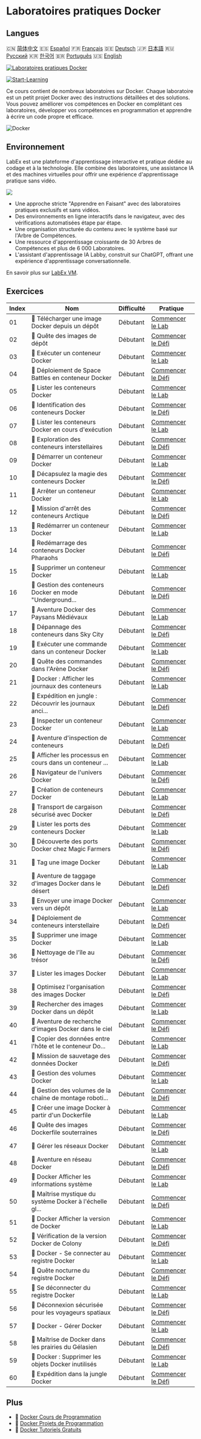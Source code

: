 # Laboratoires pratiques Docker

## Langues

🇨🇳 [简体中文](README_zh.md) 🇪🇸 [Español](README_es.md) 🇫🇷 [Français](README_fr.md) 🇩🇪 [Deutsch](README_de.md) 🇯🇵 [日本語](README_ja.md) 🇷🇺 [Русский](README_ru.md) 🇰🇷 [한국어](README_ko.md) 🇧🇷 [Português](README_pt.md) 🇺🇸 [English](README.md) 

[![Laboratoires pratiques Docker](https://cover-creator.labex.io/docker-practice-labs.png?lang=fr)](https://labex.io/fr/courses/docker-practice-labs)

[![Start-Learning](https://img.shields.io/badge/Start-Learning-whitesmoke?style=for-the-badge)](https://labex.io/fr/courses/docker-practice-labs)

Ce cours contient de nombreux laboratoires sur Docker. Chaque laboratoire est un petit projet Docker avec des instructions détaillées et des solutions. Vous pouvez améliorer vos compétences en Docker en complétant ces laboratoires, développer vos compétences en programmation et apprendre à écrire un code propre et efficace.

![Docker](https://img.shields.io/badge/Docker-whitesmoke?style=for-the-badge&logo=docker)


## Environnement

LabEx est une plateforme d'apprentissage interactive et pratique dédiée au codage et à la technologie. Elle combine des laboratoires, une assistance IA et des machines virtuelles pour offrir une expérience d'apprentissage pratique sans vidéo.

![](https://tutorial-screenshot.getvm.io/images/vm-1725247253.png)

- Une approche stricte "Apprendre en Faisant" avec des laboratoires pratiques exclusifs et sans vidéos.
- Des environnements en ligne interactifs dans le navigateur, avec des vérifications automatisées étape par étape.
- Une organisation structurée du contenu avec le système basé sur l'Arbre de Compétences.
- Une ressource d'apprentissage croissante de 30 Arbres de Compétences et plus de 6 000 Laboratoires.
- L'assistant d'apprentissage IA Labby, construit sur ChatGPT, offrant une expérience d'apprentissage conversationnelle.

En savoir plus sur [LabEx VM](https://support.labex.io/using-labex/virtual-machine).

## Exercices

|   Index | Nom                                                      | Difficulté   | Pratique                                                                                                                                 |
|---------|----------------------------------------------------------|--------------|------------------------------------------------------------------------------------------------------------------------------------------|
|      01 | 📖 Télécharger une image Docker depuis un dépôt          | Débutant     | <a target='_blank' href='https://labex.io/fr/tutorials/docker-docker-pull-image-from-repository-271485'>Commencer le Lab</a>             |
|      02 | 🎯 Quête des images de dépôt                             | Débutant     | <a target='_blank' href='https://labex.io/fr/labs/docker-repository-image-quest-271484'>Commencer le Défi</a>                            |
|      03 | 📖 Exécuter un conteneur Docker                          | Débutant     | <a target='_blank' href='https://labex.io/fr/tutorials/docker-docker-run-a-container-271495'>Commencer le Lab</a>                        |
|      04 | 🎯 Déploiement de Space Battles en conteneur Docker      | Débutant     | <a target='_blank' href='https://labex.io/fr/labs/docker-dockerized-space-battles-deployment-271494'>Commencer le Défi</a>               |
|      05 | 📖 Lister les conteneurs Docker                          | Débutant     | <a target='_blank' href='https://labex.io/fr/tutorials/docker-docker-list-containers-271475'>Commencer le Lab</a>                        |
|      06 | 🎯 Identification des conteneurs Docker                  | Débutant     | <a target='_blank' href='https://labex.io/fr/tutorials/docker-docker-container-identification-271474'>Commencer le Défi</a>              |
|      07 | 📖 Lister les conteneurs Docker en cours d'exécution     | Débutant     | <a target='_blank' href='https://labex.io/fr/tutorials/docker-docker-list-running-containers-271483'>Commencer le Lab</a>                |
|      08 | 🎯 Exploration des conteneurs interstellaires            | Débutant     | <a target='_blank' href='https://labex.io/fr/labs/docker-interstellar-container-exploration-271482'>Commencer le Défi</a>                |
|      09 | 📖 Démarrer un conteneur Docker                          | Débutant     | <a target='_blank' href='https://labex.io/fr/tutorials/docker-docker-start-container-271499'>Commencer le Lab</a>                        |
|      10 | 🎯 Décapsulez la magie des conteneurs Docker             | Débutant     | <a target='_blank' href='https://labex.io/fr/labs/docker-docker-container-magic-unleashed-271498'>Commencer le Défi</a>                  |
|      11 | 📖 Arrêter un conteneur Docker                           | Débutant     | <a target='_blank' href='https://labex.io/fr/tutorials/docker-docker-stop-container-271501'>Commencer le Lab</a>                         |
|      12 | 🎯 Mission d'arrêt des conteneurs Arctique               | Débutant     | <a target='_blank' href='https://labex.io/fr/labs/docker-arctic-container-shutdown-mission-271500'>Commencer le Défi</a>                 |
|      13 | 📖 Redémarrer un conteneur Docker                        | Débutant     | <a target='_blank' href='https://labex.io/fr/tutorials/docker-docker-restart-container-271489'>Commencer le Lab</a>                      |
|      14 | 🎯 Redémarrage des conteneurs Docker Pharaohs            | Débutant     | <a target='_blank' href='https://labex.io/fr/labs/docker-pharaohs-docker-container-restart-271488'>Commencer le Défi</a>                 |
|      15 | 📖 Supprimer un conteneur Docker                         | Débutant     | <a target='_blank' href='https://labex.io/fr/tutorials/docker-docker-remove-container-271491'>Commencer le Lab</a>                       |
|      16 | 🎯 Gestion des conteneurs Docker en mode "Underground... | Débutant     | <a target='_blank' href='https://labex.io/fr/labs/docker-underground-docker-container-management-271490'>Commencer le Défi</a>           |
|      17 | 📖 Aventure Docker des Paysans Médiévaux                 | Débutant     | <a target='_blank' href='https://labex.io/fr/tutorials/docker-medieval-farmers-docker-adventure-271453'>Commencer le Lab</a>             |
|      18 | 🎯 Dépannage des conteneurs dans Sky City                | Débutant     | <a target='_blank' href='https://labex.io/fr/labs/docker-sky-city-container-troubleshoot-271452'>Commencer le Défi</a>                   |
|      19 | 📖 Exécuter une commande dans un conteneur Docker        | Débutant     | <a target='_blank' href='https://labex.io/fr/tutorials/docker-docker-execute-command-in-container-271461'>Commencer le Lab</a>           |
|      20 | 🎯 Quête des commandes dans l'Arène Docker               | Débutant     | <a target='_blank' href='https://labex.io/fr/labs/docker-docker-arena-command-quest-271460'>Commencer le Défi</a>                        |
|      21 | 📖 Docker : Afficher les journaux des conteneurs         | Débutant     | <a target='_blank' href='https://labex.io/fr/tutorials/docker-docker-view-container-logs-271473'>Commencer le Lab</a>                    |
|      22 | 🎯 Expédition en jungle : Découvrir les journaux anci... | Débutant     | <a target='_blank' href='https://labex.io/fr/tutorials/docker-jungle-expedition-uncovering-ancient-logs-271472'>Commencer le Défi</a>    |
|      23 | 📖 Inspecter un conteneur Docker                         | Débutant     | <a target='_blank' href='https://labex.io/fr/tutorials/docker-docker-inspect-container-271467'>Commencer le Lab</a>                      |
|      24 | 🎯 Aventure d'inspection de conteneurs                   | Débutant     | <a target='_blank' href='https://labex.io/fr/labs/docker-container-inspection-adventure-271466'>Commencer le Défi</a>                    |
|      25 | 📖 Afficher les processus en cours dans un conteneur ... | Débutant     | <a target='_blank' href='https://labex.io/fr/tutorials/docker-docker-display-running-processes-in-container-271507'>Commencer le Lab</a> |
|      26 | 🎯 Navigateur de l'univers Docker                        | Débutant     | <a target='_blank' href='https://labex.io/fr/labs/docker-docker-universe-navigator-271506'>Commencer le Défi</a>                         |
|      27 | 📖 Création de conteneurs Docker                         | Débutant     | <a target='_blank' href='https://labex.io/fr/tutorials/docker-docker-create-container-271459'>Commencer le Lab</a>                       |
|      28 | 🎯 Transport de cargaison sécurisé avec Docker           | Débutant     | <a target='_blank' href='https://labex.io/fr/labs/docker-secure-cargo-transport-with-docker-271458'>Commencer le Défi</a>                |
|      29 | 📖 Lister les ports des conteneurs Docker                | Débutant     | <a target='_blank' href='https://labex.io/fr/tutorials/docker-docker-list-container-ports-271479'>Commencer le Lab</a>                   |
|      30 | 🎯 Découverte des ports Docker chez Magic Farmers        | Débutant     | <a target='_blank' href='https://labex.io/fr/labs/docker-magic-farmers-docker-port-discovery-271478'>Commencer le Défi</a>               |
|      31 | 📖 Tag une image Docker                                  | Débutant     | <a target='_blank' href='https://labex.io/fr/tutorials/docker-docker-tag-an-image-271505'>Commencer le Lab</a>                           |
|      32 | 🎯 Aventure de taggage d'images Docker dans le désert    | Débutant     | <a target='_blank' href='https://labex.io/fr/labs/docker-desert-docker-image-tagging-adventure-271504'>Commencer le Défi</a>             |
|      33 | 📖 Envoyer une image Docker vers un dépôt                | Débutant     | <a target='_blank' href='https://labex.io/fr/tutorials/docker-docker-push-image-to-repository-271487'>Commencer le Lab</a>               |
|      34 | 🎯 Déploiement de conteneurs interstellaire              | Débutant     | <a target='_blank' href='https://labex.io/fr/labs/docker-interstellar-container-deployment-271486'>Commencer le Défi</a>                 |
|      35 | 📖 Supprimer une image Docker                            | Débutant     | <a target='_blank' href='https://labex.io/fr/tutorials/docker-docker-remove-image-271493'>Commencer le Lab</a>                           |
|      36 | 🎯 Nettoyage de l'île au trésor                          | Débutant     | <a target='_blank' href='https://labex.io/fr/labs/docker-treasure-island-cleanup-271492'>Commencer le Défi</a>                           |
|      37 | 📖 Lister les images Docker                              | Débutant     | <a target='_blank' href='https://labex.io/fr/tutorials/docker-docker-list-images-271463'>Commencer le Lab</a>                            |
|      38 | 🎯 Optimisez l'organisation des images Docker            | Débutant     | <a target='_blank' href='https://labex.io/fr/labs/docker-superpower-image-organization-in-docker-271462'>Commencer le Défi</a>           |
|      39 | 📖 Rechercher des images Docker dans un dépôt            | Débutant     | <a target='_blank' href='https://labex.io/fr/tutorials/docker-docker-search-images-in-repository-271497'>Commencer le Lab</a>            |
|      40 | 🎯 Aventure de recherche d'images Docker dans le ciel    | Débutant     | <a target='_blank' href='https://labex.io/fr/labs/docker-docker-image-sky-search-adventure-271496'>Commencer le Défi</a>                 |
|      41 | 📖 Copier des données entre l'hôte et le conteneur Do... | Débutant     | <a target='_blank' href='https://labex.io/fr/tutorials/docker-docker-copy-data-between-host-and-container-271457'>Commencer le Lab</a>   |
|      42 | 🎯 Mission de sauvetage des données Docker               | Débutant     | <a target='_blank' href='https://labex.io/fr/labs/docker-docker-data-rescue-mission-271456'>Commencer le Défi</a>                        |
|      43 | 📖 Gestion des volumes Docker                            | Débutant     | <a target='_blank' href='https://labex.io/fr/tutorials/docker-docker-manage-volumes-271511'>Commencer le Lab</a>                         |
|      44 | 🎯 Gestion des volumes de la chaîne de montage roboti... | Débutant     | <a target='_blank' href='https://labex.io/fr/labs/docker-robotic-assembly-line-volume-management-271510'>Commencer le Défi</a>           |
|      45 | 📖 Créer une image Docker à partir d'un Dockerfile       | Débutant     | <a target='_blank' href='https://labex.io/fr/tutorials/docker-docker-build-image-from-dockerfile-271455'>Commencer le Lab</a>            |
|      46 | 🎯 Quête des images Dockerfile souterraines              | Débutant     | <a target='_blank' href='https://labex.io/fr/labs/docker-underground-dockerfile-image-quest-271454'>Commencer le Défi</a>                |
|      47 | 📖 Gérer les réseaux Docker                              | Débutant     | <a target='_blank' href='https://labex.io/fr/tutorials/docker-docker-manage-networks-271477'>Commencer le Lab</a>                        |
|      48 | 🎯 Aventure en réseau Docker                             | Débutant     | <a target='_blank' href='https://labex.io/fr/labs/docker-docker-networking-adventure-271476'>Commencer le Défi</a>                       |
|      49 | 📖 Docker Afficher les informations système              | Débutant     | <a target='_blank' href='https://labex.io/fr/tutorials/docker-docker-display-system-wide-information-271465'>Commencer le Lab</a>        |
|      50 | 🎯 Maîtrise mystique du système Docker à l'échelle gl... | Débutant     | <a target='_blank' href='https://labex.io/fr/labs/docker-dockers-mystical-system-wide-mastery-271464'>Commencer le Défi</a>              |
|      51 | 📖 Docker Afficher la version de Docker                  | Débutant     | <a target='_blank' href='https://labex.io/fr/tutorials/docker-docker-show-docker-version-271509'>Commencer le Lab</a>                    |
|      52 | 🎯 Vérification de la version Docker de Colony           | Débutant     | <a target='_blank' href='https://labex.io/fr/labs/docker-verifying-colony-docker-version-271508'>Commencer le Défi</a>                   |
|      53 | 📖 Docker - Se connecter au registre Docker              | Débutant     | <a target='_blank' href='https://labex.io/fr/tutorials/docker-docker-log-into-docker-registry-271469'>Commencer le Lab</a>               |
|      54 | 🎯 Quête nocturne du registre Docker                     | Débutant     | <a target='_blank' href='https://labex.io/fr/labs/docker-docker-registry-night-quest-271468'>Commencer le Défi</a>                       |
|      55 | 📖 Se déconnecter du registre Docker                     | Débutant     | <a target='_blank' href='https://labex.io/fr/tutorials/docker-docker-log-out-from-docker-registry-271471'>Commencer le Lab</a>           |
|      56 | 🎯 Déconnexion sécurisée pour les voyageurs spatiaux     | Débutant     | <a target='_blank' href='https://labex.io/fr/labs/docker-secure-logout-for-space-travelers-271470'>Commencer le Défi</a>                 |
|      57 | 📖 Docker - Gérer Docker                                 | Débutant     | <a target='_blank' href='https://labex.io/fr/tutorials/docker-docker-manage-docker-271503'>Commencer le Lab</a>                          |
|      58 | 🎯 Maîtrise de Docker dans les prairies du Gélasien      | Débutant     | <a target='_blank' href='https://labex.io/fr/labs/docker-docker-mastery-in-gelasian-grasslands-271502'>Commencer le Défi</a>             |
|      59 | 📖 Docker : Supprimer les objets Docker inutilisés       | Débutant     | <a target='_blank' href='https://labex.io/fr/tutorials/docker-docker-remove-unused-docker-objects-271481'>Commencer le Lab</a>           |
|      60 | 🎯 Expédition dans la jungle Docker                      | Débutant     | <a target='_blank' href='https://labex.io/fr/labs/docker-docker-jungle-expedition-271480'>Commencer le Défi</a>                          |

## Plus

- 🔗 [Docker Cours de Programmation](https://github.com/labex-labs/awesome-programming-courses)
- 🔗 [Docker Projets de Programmation](https://github.com/labex-labs/awesome-programming-projects)
- 🔗 [Docker Tutoriels Gratuits](https://github.com/labex-labs/docker-free-tutorials)

